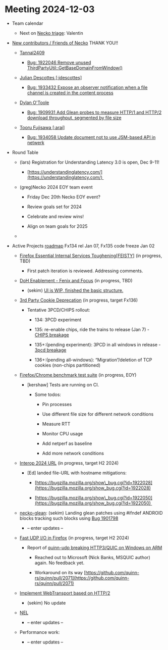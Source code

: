 # Meeting 2024-12-03

-   Team calendar
    

    -   Next on [Necko triage](https://github.com/mozilla-necko/triage-list): Valentin
    

  

-   [New contributors / Friends of Necko](https://bugzilla.mozilla.org/buglist.cgi?classification=Client%20Software&classification=Developer%20Infrastructure&classification=Components&classification=Server%20Software&classification=Other&v4=smayya%40mozilla.com&o9=equals&n1=1&o10=equals&f1=assigned_to&v3=edgul%40mozilla.com&v7=nobody%40mozilla.org&v9=sekim%40mozilla.com&o4=equals&bug_status=RESOLVED&bug_status=VERIFIED&bug_status=CLOSED&n5=1&n6=1&f2=assigned_to&priority=P1&priority=P2&priority=P3&priority=P4&priority=P5&priority=--&f8=assigned_to&v10=mail%40max-inden.de&f6=assigned_to&resolution=---&resolution=FIXED&resolution=INVALID&resolution=WONTFIX&resolution=INACTIVE&resolution=DUPLICATE&resolution=WORKSFORME&resolution=INCOMPLETE&resolution=SUPPORT&resolution=EXPIRED&resolution=MOVED&f5=assigned_to&bug_type=defect&bug_type=enhancement&bug_type=task&chfieldfrom=2024-09-03&n8=1&n2=1&o7=equals&o3=equals&v2=kershaw%40mozilla.com&product=Core&v8=wptsync%40mozilla.bugs&f10=assigned_to&f9=assigned_to&n10=1&query_format=advanced&v6=rjesup%40jesup.org&v5=acreskey%40mozilla.com&o1=equals&n9=1&o8=equals&list_id=17211902&n7=1&n3=1&o2=equals&f4=assigned_to&component=DOM%3A%20Networking&component=Networking&component=Networking%3A%20Cache&component=Networking%3A%20Cookies&component=Networking%3A%20DNS&component=Networking%3A%20File&component=Networking%3A%20HTTP&component=Networking%3A%20JAR&component=Networking%3A%20Proxy&component=Networking%3A%20WebSockets&f3=assigned_to&f7=assigned_to&chfield=cf_last_resolved&v1=valentin.gosu%40gmail.com&o5=equals&o6=equals&n4=1) THANK YOU!!
    

    -   [Tannal2409](https://bugzilla.mozilla.org/user_profile?user_id=740908)
    

        -   [Bug: 1922046 Remove unused ThirdPartyUtil::GetBaseDomainFromWindow()](https://bugzilla.mozilla.org/show_bug.cgi?id=1922046)
    

    -   [Julian Descottes \[:jdescottes\]](https://bugzilla.mozilla.org/user_profile?user_id=559949) 
    

        -   [Bug: 1933432 Expose an observer notification when a file channel is created in the content process](https://bugzilla.mozilla.org/show_bug.cgi?id=1933432) 
    

    -   [Dylan O'Toole](https://bugzilla.mozilla.org/user_profile?user_id=764295)
    

        -   [Bug: 1909931 Add Glean probes to measure HTTP/1 and HTTP/2 download throughput, segmented by file size](https://bugzilla.mozilla.org/show_bug.cgi?id=1909931)
    

    -   [Tooru Fujisawa \[:arai\]](https://bugzilla.mozilla.org/user_profile?user_id=310076)
    

        -   [Bug: 1934058 Update document not to use JSM-based API in netwerk](https://bugzilla.mozilla.org/show_bug.cgi?id=1934058)
    

  

-   Round Table
    

    -   (lars) Registration for Understanding Latency 3.0 is open, Dec 9-11!
    

        -   [https://understandinglatency.com/](https://understandinglatency.com/) 
    

    -   (greg)Necko 2024 EOY team event
    

        -   Friday Dec 20th Necko EOY event?
    
        -   Review goals set for 2024
    
        -   Celebrate and review wins!
    
        -   Align on team goals for 2025
    

    -     
    

  

-   Active Projects [roadmap](https://mozilla-hub.atlassian.net/jira/plans/71/scenarios/71?vid=300#plan/backlog) Fx134 rel Jan 07, Fx135 code freeze Jan 02
    

    -   [Firefox Essential Internal Services Toughening\[FEISTY\]](https://mozilla-hub.atlassian.net/browse/FFXP-2982) (in progress, TBD)
    

        -   First patch iteration is reviewed. Addressing comments.
    

    -   [DoH Enablement - Fenix and Focus](https://mozilla-hub.atlassian.net/browse/FFXP-2634) (in progress, TBD)
    

        -   (sekim) [UI is WIP, finished the basic structure.](https://phabricator.services.mozilla.com/D230705)
    

    -   [3rd Party Cookie Deprecation](https://mozilla-hub.atlassian.net/browse/FFXP-2237) (in progress, target Fx136)
    

        -   Tentative 3PCD/CHIPS rollout:
    

            -   134: 3PCD experiment
    
            -   135: re-enable chips, ride the trains to release (Jan 7) - [CHIPS breakage](https://bugzilla.mozilla.org/show_bug.cgi?id=1923692)
    
            -   135+:(pending experiment): 3PCD in all windows in release - [3pcd breakage](https://bugzilla.mozilla.org/show_bug.cgi?id=1917788)
    
            -   136+:(pending all-windows): “Migration”/deletion of TCP cookies (non-chips partitioned)
    

    -   [Firefox/Chrome benchmark test suite](https://mozilla-hub.atlassian.net/browse/FFXP-2784) (in progress, EOY)
    

        -   \[kershaw\] Tests are running on CI.
    

            -   Some todos:
    

                -   Pin processes
    
                -   Use different file size for different network conditions
    
                -   Measure RTT
    
                -   Monitor CPU usage
    
                -   Add netperf as baseline
    
                -   Add more network conditions
    

    -   [Interop 2024 URL](https://mozilla-hub.atlassian.net/browse/FFXP-2202) (in progress, target H2 2024)
    

        -   \[Ed\] landed file-URL with hostname mitigations:
    

            -   [https://bugzilla.mozilla.org/show\_bug.cgi?id=1922028](https://bugzilla.mozilla.org/show_bug.cgi?id=1922028)
    
            -   [https://bugzilla.mozilla.org/show\_bug.cgi?id=1922050](https://bugzilla.mozilla.org/show_bug.cgi?id=1922050) 
    

    -   [necko-glean](https://bugzilla.mozilla.org/show_bug.cgi?id=1854569): (sekim) Landing glean patches using #ifndef ANDROID blocks tracking such blocks using [Bug 1901798](https://bugzilla.mozilla.org/show_bug.cgi?id=1901798)  
    

        -   – enter updates –
    

    -   [Fast UDP I/O in Firefox](https://mozilla-hub.atlassian.net/browse/FFXP-2862) (in progress, target H2 2024)
    

        -   Report of [quinn-udp breaking HTTP3/QUIC on Windows on ARM](https://bugzilla.mozilla.org/show_bug.cgi?id=1916558)
    

            -   Reached out to Microsoft (Nick Banks, MSQUIC author) again. No feedback yet.
    
            -   Workaround on its way [https://github.com/quinn-rs/quinn/pull/2071](https://github.com/quinn-rs/quinn/pull/2071)
    

    -   [Implement WebTransport based on HTTP/2](https://mozilla-hub.atlassian.net/browse/FFXP-2594)
    

        -   (sekim) No update
    

    -   [NEL](https://bugzilla.mozilla.org/show_bug.cgi?id=1145235)
    

        -   – enter updates –
    

    -   Performance work: 
    

        -   – enter updates –